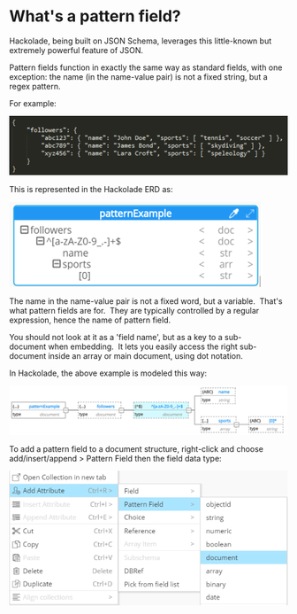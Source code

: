 # What's a pattern field?

Hackolade, being built on JSON Schema, leverages this little-known but extremely powerful feature of JSON.

Pattern fields function in exactly the same way as standard fields, with one exception: the name (in the name-value pair) is not a fixed string, but a regex pattern.

For example:

![Image](<lib/Pattern%20property%20example.png>)

This is represented in the Hackolade ERD as:

![Image](<lib/Pattern%20property%20ERD.png>)

The name in the name-value pair is not a fixed word, but a variable.  That's what pattern fields are for.  They are typically controlled by a regular expression, hence the name of pattern field.

You should not look at it as a 'field name', but as a key to a sub-document when embedding.  It lets you easily access the right sub-document inside an array or main document, using dot notation.

In Hackolade, the above example is modeled this way:

![Image](<lib/Pattern%20property%20schema.png>)

To add a pattern field to a document structure, right-click and choose add/insert/append \> Pattern Field then the field data type:

![Image](<lib/Pattern%20property%20contextual%20menu.png>)
